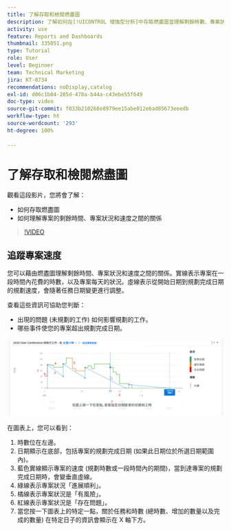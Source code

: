 ```yaml
---
title: 了解存取和檢閱燃盡圖
description: 了解如何在[!UICONTROL 增強型分析]中存取燃盡圖並理解剩餘時數、專案狀況與專案速度之間的關係。
activity: use
feature: Reports and Dashboards
thumbnail: 335051.png
type: Tutorial
role: User
level: Beginner
team: Technical Marketing
jira: KT-8734
recommendations: noDisplay,catalog
exl-id: d06c1b04-205d-478a-b44a-c43ebe55f649
doc-type: video
source-git-commit: f033b210268e8979ee15abe812e6ad85673eeedb
workflow-type: ht
source-wordcount: '293'
ht-degree: 100%

---
```


# 了解存取和檢閱燃盡圖

觀看這段影片，您將會了解：

* 如何存取燃盡圖
* 如何理解專案的剩餘時間、專案狀況和速度之間的關係

>[!VIDEO](https://video.tv.adobe.com/v/335051/?quality=12&learn=on)

## 追蹤專案速度

您可以藉由燃盡圖理解剩餘時間、專案狀況和速度之間的關係。實線表示專案在一段時間內花費的時數，以及專案每天的狀況。虛線表示從開始日期到規劃完成日期的規劃速度，會隨著任務日期變更進行調整。

查看這些資訊可協助您判斷：

* 出現的問題 (未規劃的工作) 如何影響規劃的工作。
* 哪些事件使您的專案超出規劃完成日期。

![影像顯示燃盡圖，使用數字標記下列項目符號所述的區域](assets/section-2-9.png)

在圖表上，您可以看到：

1. 時數位在左邊。
1. 日期顯示在底部，包括專案的規劃完成日期 (如果此日期位於所選日期範圍內)。
1. 藍色實線顯示專案的速度 (規劃時數或一段時間內的期間)，當到達專案的規劃完成日期時，會變垂直虛線。
1. 綠線表示專案狀況「進展順利」。
1. 橘線表示專案狀況是「有風險」。
1. 紅線表示專案狀況是「存在問題」。
1. 當您按一下圖表上的特定一點，關於任務和時數 (總時數、增加的數量以及完成的數量) 在特定日子的資訊會顯示在 X 軸下方。
